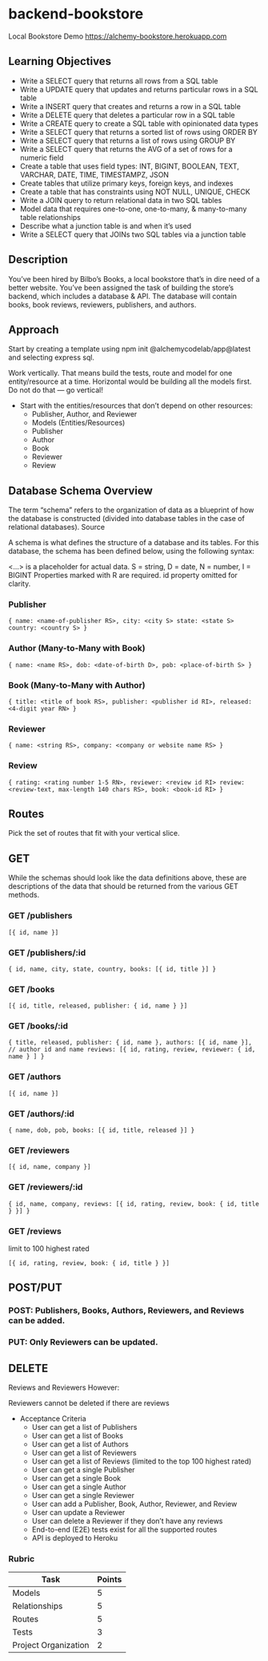 # backend-bookstore
Local Bookstore
Demo
https://alchemy-bookstore.herokuapp.com

## Learning Objectives
* Write a SELECT query that returns all rows from a SQL table
* Write a UPDATE query that updates and returns particular rows in a SQL table
* Write a INSERT query that creates and returns a row in a SQL table
* Write a DELETE query that deletes a particular row in a SQL table
* Write a CREATE query to create a SQL table with opinionated data types
* Write a SELECT query that returns a sorted list of rows using ORDER BY
* Write a SELECT query that returns a list of rows using GROUP BY
* Write a SELECT query that returns the AVG of a set of rows for a numeric field
* Create a table that uses field types: INT, BIGINT, BOOLEAN, TEXT, VARCHAR, DATE, TIME, TIMESTAMPZ, JSON
* Create tables that utilize primary keys, foreign keys, and indexes
* Create a table that has constraints using NOT NULL, UNIQUE, CHECK
* Write a JOIN query to return relational data in two SQL tables
* Model data that requires one-to-one, one-to-many, & many-to-many table relationships
* Describe what a junction table is and when it’s used
* Write a SELECT query that JOINs two SQL tables via a junction table
## Description
You’ve been hired by Bilbo’s Books, a local bookstore that’s in dire need of a better website. You’ve been assigned the task of building the store’s backend, which includes a database & API. The database will contain books, book reviews, reviewers, publishers, and authors.

## Approach
Start by creating a template using npm init @alchemycodelab/app@latest and selecting express sql.

Work vertically. That means build the tests, route and model for one entity/resource at a time. Horizontal would be building all the models first. Do not do that — go vertical!
* Start with the entities/resources that don’t depend on other resources:
    * Publisher, Author, and Reviewer
    * Models (Entities/Resources)
    * Publisher
    * Author
    * Book
    * Reviewer
    * Review

## Database Schema Overview
The term “schema” refers to the organization of data as a blueprint of how the database is constructed (divided into database tables in the case of relational databases). Source

A schema is what defines the structure of a database and its tables. For this database, the schema has been defined below, using the following syntax:

<...> is a placeholder for actual data.
S = string, D = date, N = number, I = BIGINT
Properties marked with R are required.
id property omitted for clarity.

### Publisher
`{
  name: <name-of-publisher RS>,
  city: <city S>
  state: <state S>
  country: <country S>
}`

### Author (Many-to-Many with Book)
`{
  name: <name RS>,
  dob: <date-of-birth D>,
  pob: <place-of-birth S>
}`
### Book (Many-to-Many with Author)
`{
  title: <title of book RS>,
  publisher: <publisher id RI>,
  released: <4-digit year RN>
}`
### Reviewer
`{
  name: <string RS>,
  company: <company or website name RS>
}`
### Review
`{
  rating: <rating number 1-5 RN>,
  reviewer: <review id RI>
  review: <review-text, max-length 140 chars RS>,
  book: <book-id RI>
}`

## Routes
Pick the set of routes that fit with your vertical slice.

## GET
While the schemas should look like the data definitions above, these are descriptions of the data that should be returned from the various GET methods.

### GET /publishers
`[{ id, name }]`
### GET /publishers/:id
`{ id, name, city, state, country, books: [{ id, title }] }`
### GET /books
`[{
    id, title, released,
    publisher: { id, name }
}]`
### GET /books/:id
`{
    title,
    released,
    publisher: { id, name },
    authors: [{ id, name }], // author id and name
    reviews: [{
        id,
        rating,
        review,
        reviewer: { id, name }
    ]
}`
### GET /authors
`[{ id, name }]`
### GET /authors/:id
`{
    name,
    dob,
    pob,
    books: [{
      id,
      title,
      released
    }]
}`
### GET /reviewers
`[{
  id,
  name,
  company
}]`
### GET /reviewers/:id
`{
    id,
    name,
    company,
    reviews: [{
        id,
        rating,
        review,
        book: { id, title }
    }]
}`
### GET /reviews
limit to 100 highest rated

`[{
    id,
    rating,
    review,
    book: { id, title }
}]`
## POST/PUT
### POST: Publishers, Books, Authors, Reviewers, and Reviews can be added.
### PUT: Only Reviewers can be updated.
## DELETE
Reviews and Reviewers However:

Reviewers cannot be deleted if there are reviews
* Acceptance Criteria
    * User can get a list of Publishers
    * User can get a list of Books
    * User can get a list of Authors
    * User can get a list of Reviewers
    * User can get a list of Reviews (limited to the top 100 highest rated)
    * User can get a single Publisher
    * User can get a single Book
    * User can get a single Author
    * User can get a single Reviewer
    * User can add a Publisher, Book, Author, Reviewer, and Review
    * User can update a Reviewer
    * User can delete a Reviewer if they don’t have any reviews
    * End-to-end (E2E) tests exist for all the supported routes
    * API is deployed to Heroku


### Rubric
| Task   | Points |
| --- | --- |
| Models |	5
Relationships | 5
Routes | 5
Tests | 3
Project Organization | 2
